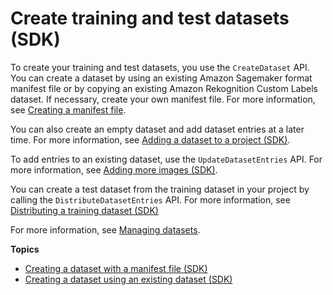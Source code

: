 # Create training and test datasets \(SDK\)<a name="cd-create-dataset-sdk"></a>

To create your training and test datasets, you use the `CreateDataset` API\. You can create a dataset by using an existing Amazon Sagemaker format manifest file or by copying an existing Amazon Rekognition Custom Labels dataset\. If necessary, create your own manifest file\. For more information, see [Creating a manifest file](md-create-manifest-file.md)\.

You can also create an empty dataset and add dataset entries at a later time\. For more information, see [Adding a dataset to a project \(SDK\)](md-add-dataset.md#md-add-dataset-sdk)\.

To add entries to an existing dataset, use the `UpdateDatasetEntries` API\. For more information, see [Adding more images \(SDK\)](md-add-images.md#md-add-images-sdk)\.

You can create a test dataset from the training dataset in your project by calling the `DistributeDatasetEntries` API\. For more information, see [Distributing a training dataset \(SDK\)](md-distributing-datasets.md)

For more information, see [Managing datasets](managing-dataset.md)\.

**Topics**
+ [Creating a dataset with a manifest file \(SDK\)](md-create-dataset-ground-truth-sdk.md)
+ [Creating a dataset using an existing dataset \(SDK\)](md-create-dataset-existing-dataset-sdk.md)